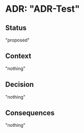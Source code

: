 # ADR: "ADR-Test"

## Status

"proposed"

## Context

"nothing"

## Decision

"nothing"

## Consequences

"nothing"
